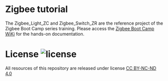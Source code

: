 # Zigbee tutorial
The Zigbee_Light_ZC and Zigbee_Switch_ZR are the reference project of the Zigbee Boot Camp series training. Please access the [Zigbee Boot Camp WiKi](https://github.com/MarkDing/IoT-Developer-Boot-Camp/wiki/Zigbee) for the hands-on documentation.

# License ![license](images/license.png)
All resources of this repository are released under license [CC BY-NC-ND 4.0](https://creativecommons.org/licenses/by-nc-nd/4.0/)
